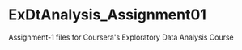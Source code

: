 ExDtAnalysis_Assignment01
=========================

Assignment-1 files for Coursera's Exploratory Data Analysis Course
